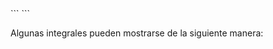 <div class="hidden-code">
```
<script>
MathJax = {
   tex: {
    tags: 'ams'
  },
    chtml: {
        scale: 1.3
},
    svg: {
         scale: 1.3
    }
 };
</script>
``` </div>

Algunas integrales pueden mostrarse de la siguiente manera:

<script type="text/javascript" id="WolframAlphaScript833d05fff5eafa1b58a80a827e55258c" src="//www.wolframalpha.com/widget/widget.jsp?id=833d05fff5eafa1b58a80a827e55258c"></script>




